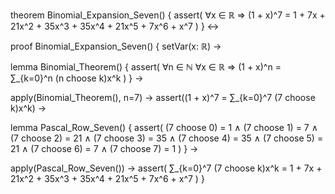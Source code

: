 theorem Binomial_Expansion_Seven() {
  assert(
    ∀x ∈ ℝ ⇒ (1 + x)^7 = 1 + 7x + 21x^2 + 35x^3 + 35x^4 + 21x^5 + 7x^6 + x^7
  )
} ↔

proof Binomial_Expansion_Seven() {
  setVar(x: ℝ) →
  
  lemma Binomial_Theorem() {
    assert(
      ∀n ∈ ℕ ∀x ∈ ℝ ⇒ (1 + x)^n = ∑_{k=0}^n (n choose k)x^k
    )
  } →

  apply(Binomial_Theorem(), n=7) →
  assert((1 + x)^7 = ∑_{k=0}^7 (7 choose k)x^k) →
  
  lemma Pascal_Row_Seven() {
    assert(
      (7 choose 0) = 1 ∧
      (7 choose 1) = 7 ∧
      (7 choose 2) = 21 ∧
      (7 choose 3) = 35 ∧
      (7 choose 4) = 35 ∧
      (7 choose 5) = 21 ∧
      (7 choose 6) = 7 ∧
      (7 choose 7) = 1
    )
  } →
  
  apply(Pascal_Row_Seven()) →
  assert(
    ∑_{k=0}^7 (7 choose k)x^k = 
    1 + 7x + 21x^2 + 35x^3 + 35x^4 + 21x^5 + 7x^6 + x^7
  )
}